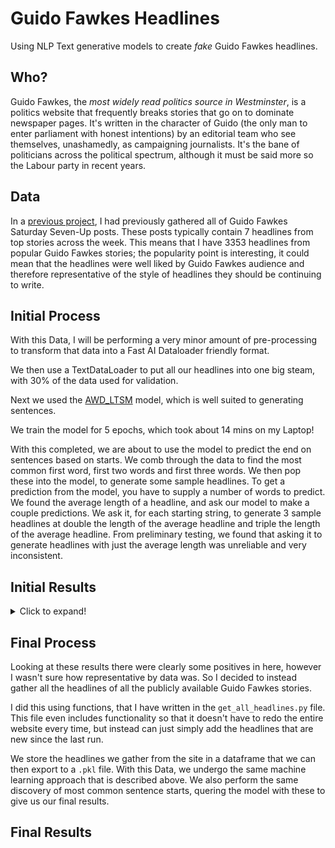 # Guido Fawkes Headlines

Using NLP Text generative models to create _fake_ Guido Fawkes headlines.

## Who?

Guido Fawkes, the _most widely read politics source in Westminster_, is a politics website that frequently breaks stories that go on to dominate newspaper pages. It's written in the character of Guido (the only man to enter parliament with honest intentions) by an editorial team who see themselves, unashamedly, as campaigning journalists. It's the bane of politicians across the political spectrum, although it must be said more so the Labour party in recent years.

## Data

In a [previous project](https://github.com/groegercesg/Guido_Fawkes_Analysis), I had previously gathered all of Guido Fawkes Saturday Seven-Up posts. These posts typically contain 7 headlines from top stories across the week. This means that I have 3353 headlines from popular Guido Fawkes stories; the popularity point is interesting, it could mean that the headlines were well liked by Guido Fawkes audience and therefore representative of the style of headlines they should be continuing to write.

## Initial Process

With this Data, I will be performing a very minor amount of pre-processing to transform that data into a Fast AI Dataloader friendly format.

We then use a TextDataLoader to put all our headlines into one big steam, with 30% of the data used for validation.

Next we used the [AWD_LTSM](https://arxiv.org/pdf/1708.02182.pdf) model, which is well suited to generating sentences.

We train the model for 5 epochs, which took about 14 mins on my Laptop!

With this completed, we are about to use the model to predict the end on sentences based on starts. We comb through the data to find the most common first word, first two words and first three words. We then pop these into the model, to generate some sample headlines. To get a prediction from the model, you have to supply a number of words to predict. We found the average length of a headline, and ask our model to make a couple predictions. We ask it, for each starting string, to generate 3 sample headlines at double the length of the average headline and triple the length of the average headline. From preliminary testing, we found that asking it to generate headlines with just the average length was unreliable and very inconsistent.

## Initial Results

<details>
<summary>Click to expand!</summary>


```
Throughout these results, it should be noted that I have edited the selected outputs very lightly for clarity and concision.
Many outputs have been removed, ones that don't make much sense
Apologies to all individuals mentioned, this is the output of a statistical model that has no positions other than the input data!
```

First we'll look at the results when querying the model with the most popular first word.

**Labour:**
>   With length of 21:
>	>	Labour Government Strike Cost Scrutiny Project under the National Health Service Commission
>	>	Labour Parliament Coup by Labour Party senior lawyers

**WATCH:**
>	With length of 14:
>	>	WATCH : The Last Stand on Sky Sunday
>	>	WATCH : The Lost Mystery of Tim Hunt
>	>	WATCH : The Last Words : a Blog About Love

>	With length of 21:
>	>	WATCH : The War Years on BBC Wales

**Corbyn:**
>	With length of 21:
>	>	Corbyn at the israeli Snap Army conference of 12 March 2013
>	>	Corbyn after seven months of work Canada is exposed to an attacking force

**BBC:**
>	With length of 14:
>	>	BBC Three Hitler : The History of Britain

**Tory:**
>	With length of 14:
>	>	Tory Oxford English Picture Film of the Week

>	With length of 21:
>	>	Tory MP Private Party Cambridge won the presidential election for the Sex and City Council

**PMQs:**
>	With length of 21:
>	>	PMQs A Man Goes to the Land of Black Sun, Killing My Life
>	>	PMQs the Russian Civil War and Hitler Front Crash Project of Iran

**Owen:**
>	With length of 21:
>	>	Owen Owen Owen ( Owen Owen ) in the British Royal Army
>	>	Owen Hunt on set from The Churchill Falls Final Report

**Diane:**
>	With length of 14:
>	>	Diane Lucas : Best of Diane Lucas Christmas Special

>	With length of 21:
>	>	Diane Watson ( has a Nazi name ) and Constance Watson ( a British daughter )
>	>	Diane Lewis : Is There Comes Another Man ?

Next we'll look at the results when querying the model with the most popular first two words.

**Diane Abbott:**
>	With length of 14:
>	>	Diane Abbott Meets Nurse

>	With length of 21:
>	>	Diane Abbott reveals a lesbian and gay female high school student who was from a London hospital was arrested
>	>	Diane Abbott on The Same Old Column before her death in The Won Or Never

**Read in:**
>	With length of 21:
>	>	Read in the House of Lords anything wrong would be confirmed

**Tory MP:**
>	With length of 14:
>	>	Tory MP Anne Russell Bennett during a BBC attack

>	With length of 21:
>	>	Tory MP Oliver Biden was an Opposition Member in the Cabinet for Foreign Policy

**Labour MP:**
>	With length of 21:
>	>	Labour MP Neil Graham , Chairman of the Labour Leadership Committee , Minister for Humans

**Claudia Webbe:**
>	With length of 14:
>	>	Claudia Webbe Brown Naming

>	With length of 21:
>	>	Claudia Webbe MP in the Wind Again

**Labour MPs:**
>	With length of 14:
>	>	Labour mps RUSSIAN calls for a Labour Party party investigation team

**Extinction Rebellion:**
>	With length of 14:
>	>	Extinction Rebellion of 2014: a British Army campaign in Europe
>	>	Extinction Rebellion : The War of the 70 Lives

>	With length of 21:
>	>	Extinction Rebellion : The Last Rebellion of Rebels by John Hancock MP

Next we'll look at the results when querying the model with the most popular first three words.

**Read in Full:**
>	With length of 14:
>	>	Read in Full : The Schools Dead School Press Team

>	With length of 21:
>	>	Read in Full : On the Analysis of Sex Pictures

**Channel 4 News:**
>	With length of 14:
>	>	Channel 4 News Scandal : The Head Girls Put Me
>	>	Channel 4 News : The Blair Labour Channel

>	With length of 21:
>	>	Channel 4 News Channel Channel 4 NEWS Channel 2 Channel 8 TV Channel 12 Channel 6

**READ IN FULL:**
>	With length of 21:
>	>	READ IN FULL : The End Days of The Daily Telegraph
>	>	READ IN FULL : The Mansion Life of Tom Anderson

**Good Law Project:**
>	With length of 14:
>	>	Good Law Project Israel Scandal Agreement Team Up
>	>	Good Law Project We Want This Money Now ?
>	>	Good Law Project America , i Am Gay This Week i say

>	With length of 21:
>	>	Good Law Project ISRAEL Tax Market : Black and White

**Labour Parliamentary Candidate:**
>	With length of 21:
>	>	Labour Parliamentary Candidate : Criticism of Labour and Labour Supporters

**Lib Dem Candidate:**
>	With length of 14:
>	>	Lib Dem Candidate For Disabled Man ( Face to Face )
>	>	Lib Dem Candidate , Women in Office Scandal

>	With length of 21:
>	>	Lib Dem Candidate For Sex ? ( Emma Britons )

**Emma Dent Coad:**
>	With length of 14:
>	>	Emma Dent Coad Tells Water Story
>	>	Emma Dent Coad Whips Teen

**High Court Rules:**
>	With length of 14:
>	>	High Court Rules against Association of Ireland

</details>

## Final Process

Looking at these results there were clearly some positives in here, however I wasn't sure how representative by data was. So I decided to instead gather all the headlines of all the publicly available Guido Fawkes stories.

I did this using functions, that I have written in the `get_all_headlines.py` file. This file even includes functionality so that it doesn't have to redo the entire website every time, but instead can just simply add the headlines that are new since the last run.

We store the headlines we gather from the site in a dataframe that we can then export to a `.pkl` file. With this Data, we undergo the same machine learning approach that is described above. We also perform the same discovery of most common sentence starts, quering the model with these to give us our final results.

## Final Results